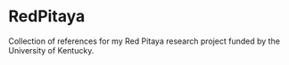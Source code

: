 # RedPitaya
Collection of references for my Red Pitaya research project funded by the University of Kentucky.
